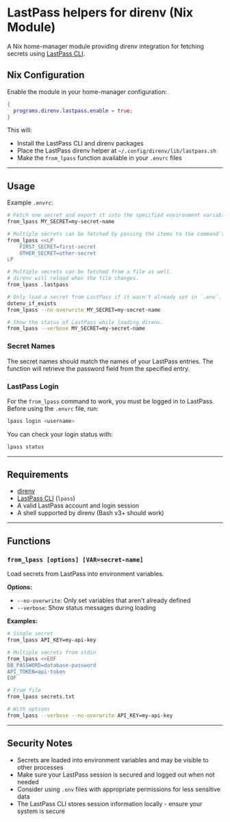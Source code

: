 # LastPass helpers for direnv (Nix Module)

A Nix home-manager module providing direnv integration for fetching secrets using [LastPass CLI](https://github.com/lastpass/lastpass-cli).

## Nix Configuration

Enable the module in your home-manager configuration:

```nix
{
  programs.direnv.lastpass.enable = true;
}
```

This will:

- Install the LastPass CLI and direnv packages
- Place the LastPass direnv helper at `~/.config/direnv/lib/lastpass.sh`
- Make the `from_lpass` function available in your `.envrc` files

---

## Usage

Example `.envrc`:

```bash
# Fetch one secret and export it into the specified environment variable
from_lpass MY_SECRET=my-secret-name

# Multiple secrets can be fetched by passing the items to the command's STDIN
from_lpass <<LP
    FIRST_SECRET=first-secret
    OTHER_SECRET=other-secret
LP

# Multiple secrets can be fetched from a file as well.
# direnv will reload when the file changes.
from_lpass .lastpass

# Only load a secret from LastPass if it wasn't already set in `.env`.
dotenv_if_exists
from_lpass --no-overwrite MY_SECRET=my-secret-name

# Show the status of LastPass while loading direnv.
from_lpass --verbose MY_SECRET=my-secret-name
```

### Secret Names

The secret names should match the names of your LastPass entries. The function will retrieve the password field from the specified entry.

### LastPass Login

For the `from_lpass` command to work, you must be logged in to LastPass. Before using the `.envrc` file, run:

```bash
lpass login <username>
```

You can check your login status with:

```bash
lpass status
```

---

## Requirements

- [direnv](https://direnv.net)
- [LastPass CLI](https://github.com/lastpass/lastpass-cli) (`lpass`)
- A valid LastPass account and login session
- A shell supported by direnv (Bash v3+ should work)

---

## Functions

### `from_lpass [options] [VAR=secret-name]`

Load secrets from LastPass into environment variables.

**Options:**
- `--no-overwrite`: Only set variables that aren't already defined
- `--verbose`: Show status messages during loading

**Examples:**
```bash
# Single secret
from_lpass API_KEY=my-api-key

# Multiple secrets from stdin
from_lpass <<EOF
DB_PASSWORD=database-password
API_TOKEN=api-token
EOF

# From file
from_lpass secrets.txt

# With options
from_lpass --verbose --no-overwrite API_KEY=my-api-key
```

---

## Security Notes

- Secrets are loaded into environment variables and may be visible to other processes
- Make sure your LastPass session is secured and logged out when not needed
- Consider using `.env` files with appropriate permissions for less sensitive data
- The LastPass CLI stores session information locally - ensure your system is secure